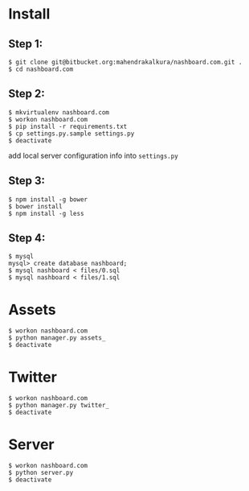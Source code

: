 Install
=======

Step 1:
-------

```
$ git clone git@bitbucket.org:mahendrakalkura/nashboard.com.git .
$ cd nashboard.com
```

Step 2:
-------

```
$ mkvirtualenv nashboard.com
$ workon nashboard.com
$ pip install -r requirements.txt
$ cp settings.py.sample settings.py
$ deactivate
```
add local server configuration info into `settings.py`

Step 3:
-------

```
$ npm install -g bower
$ bower install
$ npm install -g less
```

Step 4:
-------

```
$ mysql
mysql> create database nashboard;
$ mysql nashboard < files/0.sql
$ mysql nashboard < files/1.sql
```

Assets
======

```
$ workon nashboard.com
$ python manager.py assets_
$ deactivate
```

Twitter
=======

```
$ workon nashboard.com
$ python manager.py twitter_
$ deactivate
```

Server
======

```
$ workon nashboard.com
$ python server.py
$ deactivate
```

